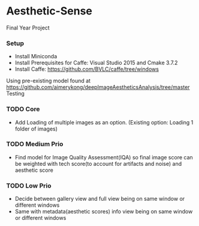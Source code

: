 # Aesthetic-Sense
Final Year Project
### Setup
- Install Miniconda
- Install Prerequisites for Caffe: Visual Studio 2015 and Cmake 3.7.2
- Install Caffe: https://github.com/BVLC/caffe/tree/windows
  
Using pre-existing model found at https://github.com/aimerykong/deepImageAestheticsAnalysis/tree/master
Testing


### TODO Core
- Add Loading of multiple images as an option. (Existing option: Loading 1 folder of images)

### TODO Medium Prio
- Find model for Image Quality Assessment(IQA) so final image score can be weighted with tech score(to account for artifacts and noise) and aesthetic score

### TODO Low Prio
- Decide between gallery view and full view being on same window or different windows
- Same with metadata(aesthetic scores) info view being on same window or different windows
